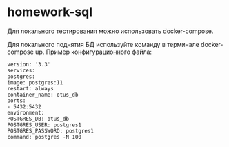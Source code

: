 # homework-sql
Для локального тестирования можно использовать docker-compose.

Для локального поднятия БД используйте команду в терминале docker-compose up. Пример конфигурационного файла:
```
version: '3.3'
services:
postgres:
image: postgres:11
restart: always
container_name: otus_db
ports:
- 5432:5432
environment:
POSTGRES_DB: otus_db
POSTGRES_USER: postgres1
POSTGRES_PASSWORD: postgres1
command: postgres -N 100
```
